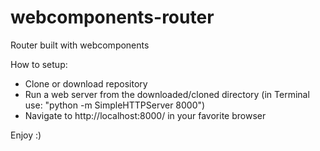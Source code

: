 # webcomponents-router
Router built with webcomponents

How to setup:

- Clone or download repository
- Run a web server from the downloaded/cloned directory (in Terminal use: "python -m SimpleHTTPServer 8000")
- Navigate to http://localhost:8000/ in your favorite browser

Enjoy :)
